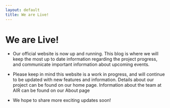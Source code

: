 ```yaml
---
layout: default
title: We are Live!
---
```

# We are Live!

- Our official website is now up and running. This blog is where we will keep the most up to date information regarding the project progress, and communicate important information about upcoming events.

- Please keep in mind this website is a work in progress, and will continue to be updated with new features and information. Details about our project can be found on our home page. Information about the team at AIR can be found on our About page

- We hope to share more exciting updates soon!
